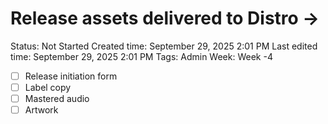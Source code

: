 # Release assets delivered to Distro →

Status: Not Started
Created time: September 29, 2025 2:01 PM
Last edited time: September 29, 2025 2:01 PM
Tags: Admin
Week: Week -4

- [ ]  Release initiation form
- [ ]  Label copy
- [ ]  Mastered audio
- [ ]  Artwork